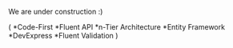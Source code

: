 We are under construction :)

(
 *Code-First
 *Fluent API
 *n-Tier Architecture
 *Entity Framework
 *DevExpress
 *Fluent Validation
)

